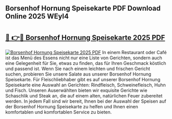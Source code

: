 ## Borsenhof Hornung Speisekarte PDF Download Online 2025 WEyI4

# <h2><a href="http://gccw6x.nevu.top/?p=Borsenhof+Hornung+Speisekarte">🔗 👉🔴 Borsenhof Hornung Speisekarte 2025 PDF</a></h2>

[![Borsenhof Hornung Speisekarte 2025 PDF](https://i.imgur.com/dBaPXMq.png)](http://gccw6x.nevu.top/?p=Borsenhof+Hornung+Speisekarte)
In einem Restaurant oder Café ist das Menü des Essens nicht nur eine Liste von Gerichten, sondern auch eine Gelegenheit für Sie, etwas zu finden, das für Ihren Geschmack köstlich und passend ist. Wenn Sie nach einem leichten und frischen Gericht suchen, probieren Sie unsere Salate aus unserer Borsenhof Hornung Speisekarte. Für Fleischliebhaber gibt es auf unserer Borsenhof Hornung Speisekarte eine Auswahl an Gerichten: Rindfleisch, Schweinefleisch, Huhn und Fisch. Unseren Auserwählten bieten wir exquisite Gerichte wie Schaschlik und Steak an, die auf einem alten, natürlichen Feuer zubereitet werden. In jedem Fall sind wir bereit, Ihnen bei der Auswahl der Speisen auf der Borsenhof Hornung Speisekarte zu helfen und Ihnen einen komfortablen und komfortablen Service zu bieten.
